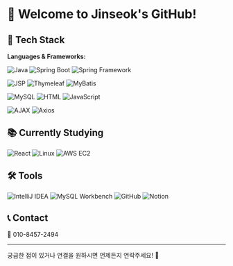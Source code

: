 # 👋 Welcome to Jinseok's GitHub!

## 🚀 Tech Stack

**Languages & Frameworks:**

![Java](https://img.shields.io/badge/Java-007396?style=for-the-badge&logo=java&logoColor=white) ![Spring Boot](https://img.shields.io/badge/Spring_Boot-6DB33F?style=for-the-badge&logo=springboot&logoColor=white) ![Spring Framework](https://img.shields.io/badge/Spring_Framework-6DB33F?style=for-the-badge&logo=spring&logoColor=white)

![JSP](https://img.shields.io/badge/JSP-F7DF1E?style=for-the-badge&logo=java&logoColor=black) ![Thymeleaf](https://img.shields.io/badge/Thymeleaf-003F34?style=for-the-badge&logo=thymeleaf&logoColor=white) ![MyBatis](https://img.shields.io/badge/MyBatis-3C3C3C?style=for-the-badge&logo=mybatis&logoColor=white)

![MySQL](https://img.shields.io/badge/MySQL-000000?style=for-the-badge&logo=mysql&logoColor=white) ![HTML](https://img.shields.io/badge/HTML-E34F26?style=for-the-badge&logo=html5&logoColor=white) ![JavaScript](https://img.shields.io/badge/JavaScript-F7DF1E?style=for-the-badge&logo=javascript&logoColor=black)

![AJAX](https://img.shields.io/badge/AJAX-007ACC?style=for-the-badge&logo=ajax&logoColor=white) ![Axios](https://img.shields.io/badge/Axios-5A29E3?style=for-the-badge&logo=axios&logoColor=white)

## 📚 Currently Studying

![React](https://img.shields.io/badge/React-61DAFB?style=for-the-badge&logo=react&logoColor=black) ![Linux](https://img.shields.io/badge/Linux-FCC624?style=for-the-badge&logo=linux&logoColor=black) ![AWS EC2](https://img.shields.io/badge/AWS_EC2-FF9900?style=for-the-badge&logo=amazon-aws&logoColor=white)

## 🛠️ Tools

![IntelliJ IDEA](https://img.shields.io/badge/IntelliJ_IDEA-000000?style=for-the-badge&logo=intellij-idea&logoColor=white) ![MySQL Workbench](https://img.shields.io/badge/MySQL_Workbench-00618A?style=for-the-badge&logo=mysql&logoColor=white) ![GitHub](https://img.shields.io/badge/GitHub-181717?style=for-the-badge&logo=github&logoColor=white) ![Notion](https://img.shields.io/badge/Notion-000000?style=for-the-badge&logo=notion&logoColor=white)

## 📞 Contact

📱 010-8457-2494

---

궁금한 점이 있거나 연결을 원하시면 언제든지 연락주세요! 🌟
